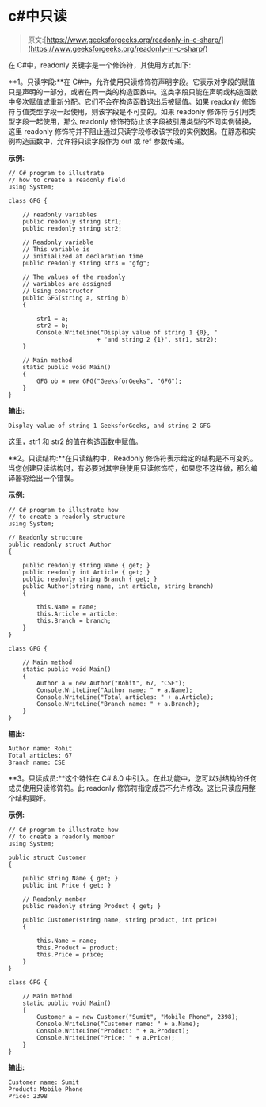 # c#中只读

> 原文:[https://www.geeksforgeeks.org/readonly-in-c-sharp/](https://www.geeksforgeeks.org/readonly-in-c-sharp/)

在 C#中，readonly 关键字是一个修饰符，其使用方式如下:

**1。只读字段:**在 C#中，允许使用只读修饰符声明字段。它表示对字段的赋值只是声明的一部分，或者在同一类的构造函数中。这类字段只能在声明或构造函数中多次赋值或重新分配。它们不会在构造函数退出后被赋值。如果 readonly 修饰符与值类型字段一起使用，则该字段是不可变的。如果 readonly 修饰符与引用类型字段一起使用，那么 readonly 修饰符防止该字段被引用类型的不同实例替换，这里 readonly 修饰符并不阻止通过只读字段修改该字段的实例数据。在静态和实例构造函数中，允许将只读字段作为 out 或 ref 参数传递。

**示例:**

```
// C# program to illustrate
// how to create a readonly field
using System;

class GFG {

    // readonly variables
    public readonly string str1;
    public readonly string str2;

    // Readonly variable
    // This variable is 
    // initialized at declaration time
    public readonly string str3 = "gfg";

    // The values of the readonly
    // variables are assigned
    // Using constructor
    public GFG(string a, string b)
    {

        str1 = a;
        str2 = b;
        Console.WriteLine("Display value of string 1 {0}, "
                         + "and string 2 {1}", str1, str2);
    }

    // Main method
    static public void Main()
    {
        GFG ob = new GFG("GeeksforGeeks", "GFG");
    }
}
```

**输出:**

```
Display value of string 1 GeeksforGeeks, and string 2 GFG
```

这里，str1 和 str2 的值在构造函数中赋值。

**2。只读结构:**在只读结构中，Readonly 修饰符表示给定的结构是不可变的。当您创建只读结构时，有必要对其字段使用只读修饰符，如果您不这样做，那么编译器将给出一个错误。

**示例:**

```
// C# program to illustrate how 
// to create a readonly structure
using System;

// Readonly structure
public readonly struct Author
{

    public readonly string Name { get; }
    public readonly int Article { get; }
    public readonly string Branch { get; }
    public Author(string name, int article, string branch)
    {

        this.Name = name;
        this.Article = article;
        this.Branch = branch;
    }
}

class GFG {

    // Main method
    static public void Main()
    {
        Author a = new Author("Rohit", 67, "CSE");
        Console.WriteLine("Author name: " + a.Name);
        Console.WriteLine("Total articles: " + a.Article);
        Console.WriteLine("Branch name: " + a.Branch);
    }
}
```

**输出:**

```
Author name: Rohit
Total articles: 67
Branch name: CSE

```

**3。只读成员:**这个特性在 C# 8.0 中引入。在此功能中，您可以对结构的任何成员使用只读修饰符。此 readonly 修饰符指定成员不允许修改。这比只读应用整个结构要好。

**示例:**

```
// C# program to illustrate how 
// to create a readonly member
using System;

public struct Customer
{

    public string Name { get; }
    public int Price { get; }

    // Readonly member
    public readonly string Product { get; }

    public Customer(string name, string product, int price)
    {

        this.Name = name;
        this.Product = product;
        this.Price = price;
    }
}

class GFG {

    // Main method
    static public void Main()
    {
        Customer a = new Customer("Sumit", "Mobile Phone", 2398);
        Console.WriteLine("Customer name: " + a.Name);
        Console.WriteLine("Product: " + a.Product);
        Console.WriteLine("Price: " + a.Price);
    }
}
```

**输出:**

```
Customer name: Sumit
Product: Mobile Phone
Price: 2398

```